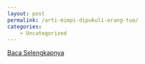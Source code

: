```yaml
---
layout: post
permalink: /arti-mimpi-dipukuli-orang-tua/
categories:
    - Uncategorized
---
```


[Baca Selengkapnya](/09)